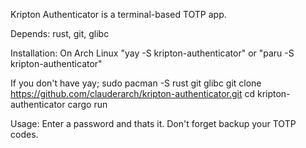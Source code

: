 Kripton Authenticator is a terminal-based TOTP app.

Depends: rust, git, glibc

Installation:
On Arch Linux "yay -S kripton-authenticator" or "paru -S kripton-authenticator"

If you don't have yay;
sudo pacman -S rust git glibc
git clone https://github.com/clauderarch/kripton-authenticator.git
cd kripton-authenticator
cargo run

Usage:
Enter a password and thats it. Don't forget backup your TOTP codes.

